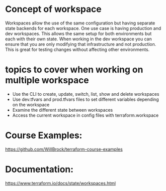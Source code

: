 # Concept of workspace
Workspaces allow the use of the same configuration but having separate state backends for each workspace. One use case is having production and dev workspaces. This allows the same setup for both environments but each with their own state. When working in the dev workspace you can ensure that you are only modifying that infrastructure and not production. This is great for testing changes without affecting other environments. 

# topics to cover when working on multiple workspace
- Use the CLI to create, update, switch, list, show and delete workspaces
- Use dev.tfvars and prod.tfvars files to set different variables depending on the workspace
- Examine the different state between workspaces
- Access the current workspace in config files with terraform.workspace

# Course Examples:
https://github.com/WillBrock/terraform-course-examples

# Documentation:
https://www.terraform.io/docs/state/workspaces.html

